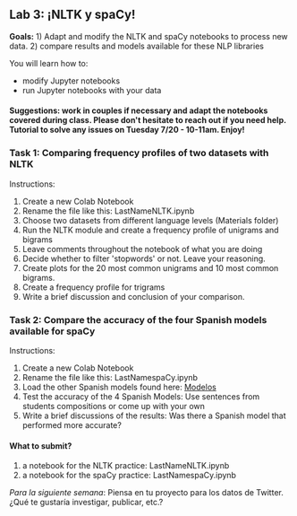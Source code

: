 ## Lab 3: ¡NLTK y spaCy!

**Goals:** 1) Adapt and modify the NLTK and spaCy notebooks to process new data. 2) compare results and models available for these NLP libraries

You will learn how to:
- modify Jupyter notebooks
- run Jupyter notebooks with your data

#### Suggestions: work in couples if necessary and adapt the notebooks covered during class. Please don't hesitate to reach out if you need help. Tutorial to solve any issues on Tuesday 7/20 - 10-11am. Enjoy!

### Task 1: Comparing frequency profiles of two datasets with NLTK <br/>
Instructions:
1. Create a new Colab Notebook
2. Rename the file like this: LastNameNLTK.ipynb
3. Choose two datasets from different language levels (Materials folder)
4. Run the NLTK module and create a frequency profile of unigrams and bigrams
5. Leave comments throughout the notebook of what you are doing
6. Decide whether to filter 'stopwords' or not. Leave your reasoning.
7. Create plots for the 20 most common unigrams and 10 most common bigrams.
8. Create a frequency profile for trigrams
9. Write a brief discussion and conclusion of your comparison.


### Task 2: Compare the accuracy of the four Spanish models available for spaCy <br/>

Instructions:
1. Create a new Colab Notebook
2. Rename the file like this: LastNamespaCy.ipynb
3. Load the other Spanish models found here: [Modelos](https://spacy.io/models/es)
4. Test the accuracy of the 4 Spanish Models: Use sentences from students compositions or come up with your own
5. Write a brief discussions of the results: Was there a Spanish model that performed more accurate?

#### What to submit?
1. a notebook for the NLTK practice: LastNameNLTK.ipynb
2. a notebook for the spaCy practice: LastNamespaCy.ipynb

*Para la siguiente semana*: Piensa en tu proyecto para los datos de Twitter. ¿Qué te gustaría investigar, publicar, etc.? 
